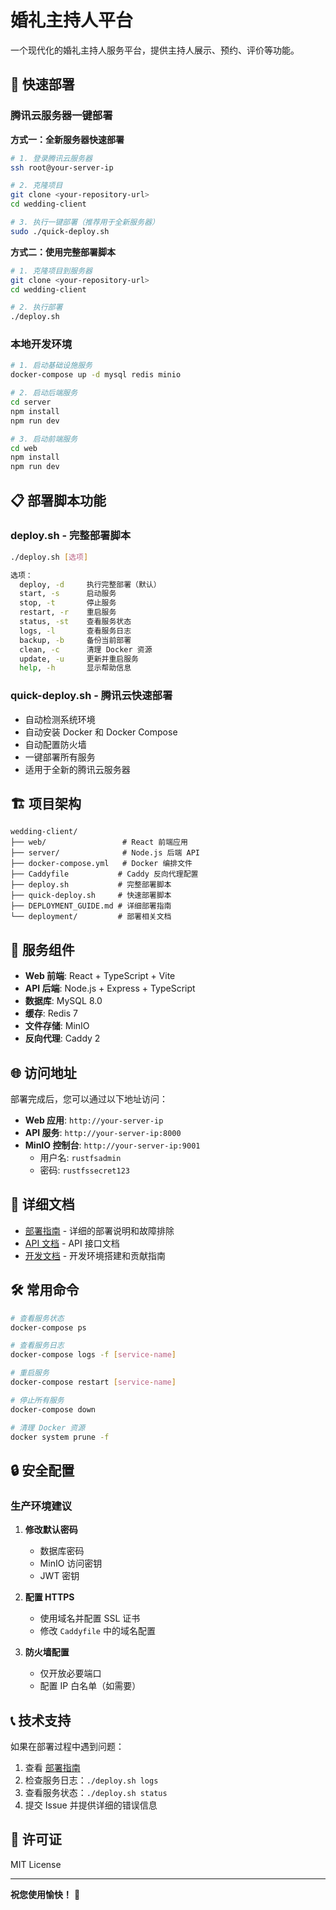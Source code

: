 # 婚礼主持人平台

一个现代化的婚礼主持人服务平台，提供主持人展示、预约、评价等功能。

## 🚀 快速部署

### 腾讯云服务器一键部署

**方式一：全新服务器快速部署**
```bash
# 1. 登录腾讯云服务器
ssh root@your-server-ip

# 2. 克隆项目
git clone <your-repository-url>
cd wedding-client

# 3. 执行一键部署（推荐用于全新服务器）
sudo ./quick-deploy.sh
```

**方式二：使用完整部署脚本**
```bash
# 1. 克隆项目到服务器
git clone <your-repository-url>
cd wedding-client

# 2. 执行部署
./deploy.sh
```

### 本地开发环境

```bash
# 1. 启动基础设施服务
docker-compose up -d mysql redis minio

# 2. 启动后端服务
cd server
npm install
npm run dev

# 3. 启动前端服务
cd web
npm install
npm run dev
```

## 📋 部署脚本功能

### deploy.sh - 完整部署脚本
```bash
./deploy.sh [选项]

选项：
  deploy, -d     执行完整部署（默认）
  start, -s      启动服务
  stop, -t       停止服务
  restart, -r    重启服务
  status, -st    查看服务状态
  logs, -l       查看服务日志
  backup, -b     备份当前部署
  clean, -c      清理 Docker 资源
  update, -u     更新并重启服务
  help, -h       显示帮助信息
```

### quick-deploy.sh - 腾讯云快速部署
- 自动检测系统环境
- 自动安装 Docker 和 Docker Compose
- 自动配置防火墙
- 一键部署所有服务
- 适用于全新的腾讯云服务器

## 🏗️ 项目架构

```
wedding-client/
├── web/                 # React 前端应用
├── server/              # Node.js 后端 API
├── docker-compose.yml   # Docker 编排文件
├── Caddyfile           # Caddy 反向代理配置
├── deploy.sh           # 完整部署脚本
├── quick-deploy.sh     # 快速部署脚本
├── DEPLOYMENT_GUIDE.md # 详细部署指南
└── deployment/         # 部署相关文档
```

## 🔧 服务组件

- **Web 前端**: React + TypeScript + Vite
- **API 后端**: Node.js + Express + TypeScript
- **数据库**: MySQL 8.0
- **缓存**: Redis 7
- **文件存储**: MinIO
- **反向代理**: Caddy 2

## 🌐 访问地址

部署完成后，您可以通过以下地址访问：

- **Web 应用**: `http://your-server-ip`
- **API 服务**: `http://your-server-ip:8000`
- **MinIO 控制台**: `http://your-server-ip:9001`
  - 用户名: `rustfsadmin`
  - 密码: `rustfssecret123`

## 📖 详细文档

- [部署指南](./DEPLOYMENT_GUIDE.md) - 详细的部署说明和故障排除
- [API 文档](./docs/) - API 接口文档
- [开发文档](./docs/) - 开发环境搭建和贡献指南

## 🛠️ 常用命令

```bash
# 查看服务状态
docker-compose ps

# 查看服务日志
docker-compose logs -f [service-name]

# 重启服务
docker-compose restart [service-name]

# 停止所有服务
docker-compose down

# 清理 Docker 资源
docker system prune -f
```

## 🔒 安全配置

### 生产环境建议

1. **修改默认密码**
   - 数据库密码
   - MinIO 访问密钥
   - JWT 密钥

2. **配置 HTTPS**
   - 使用域名并配置 SSL 证书
   - 修改 `Caddyfile` 中的域名配置

3. **防火墙配置**
   - 仅开放必要端口
   - 配置 IP 白名单（如需要）

## 📞 技术支持

如果在部署过程中遇到问题：

1. 查看 [部署指南](./DEPLOYMENT_GUIDE.md)
2. 检查服务日志：`./deploy.sh logs`
3. 查看服务状态：`./deploy.sh status`
4. 提交 Issue 并提供详细的错误信息

## 📄 许可证

MIT License

---

**祝您使用愉快！** 🎉